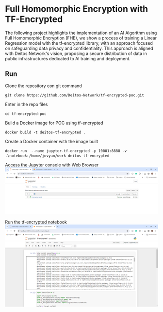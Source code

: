 #  Full Homomorphic Encryption with TF-Encrypted 

The following project highlights the implementation of an AI Algorithm using Full Homomorphic Encryption (FHE), we show a process of training a Linear Regression model with the tf-encrypted library, with an approach focused on safeguarding data privacy and confidentiality. This approach is aligned with Deitos Network's vision, proposing a secure distribution of data in public infrastructures dedicated to AI training and deployment.

##  Run 

Clone the repository con git command 
```console
git clone https://github.com/Deitos-Network/tf-encrypted-poc.git
```

Enter in the repo files
```console
cd tf-encrypted-poc
```

Build a Docker image for POC using tf-encrypted
```console
docker build -t deitos-tf-encrypted .
```

Create a Docker container with the image built
```console
docker run  --name jupyter-tf-encrypted -p 10001:8888 -v .\notebook:/home/jovyan/work deitos-tf-encrypted
```

Access the Jupyter console with Web Browser
![alt](assets/jupyter-console.png)


Run the tf-encrypted notebook
![alt](assets/tf-encrypted.png)